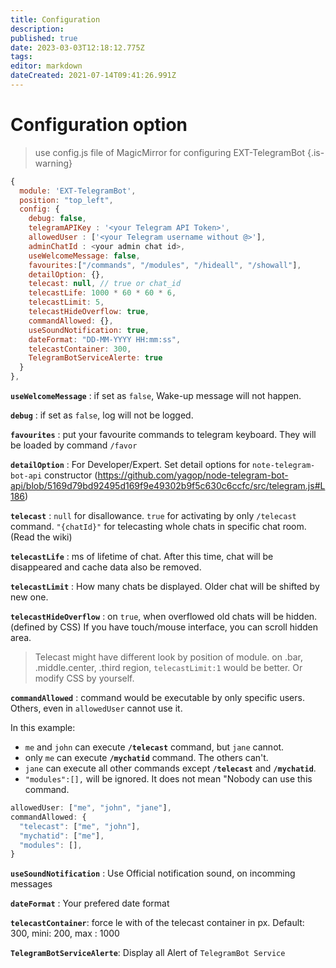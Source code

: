 ```yaml
---
title: Configuration
description: 
published: true
date: 2023-03-03T12:18:12.775Z
tags: 
editor: markdown
dateCreated: 2021-07-14T09:41:26.991Z
---
```


# Configuration option

> use config.js file of MagicMirror for configuring EXT-TelegramBot
{.is-warning}


```js
{
  module: 'EXT-TelegramBot',
  position: "top_left",
  config: {
    debug: false,
    telegramAPIKey : '<your Telegram API Token>',
    allowedUser : ['<your Telegram username without @>'],
    adminChatId : <your admin chat id>,
    useWelcomeMessage: false,
    favourites:["/commands", "/modules", "/hideall", "/showall"],
    detailOption: {},
    telecast: null, // true or chat_id
    telecastLife: 1000 * 60 * 60 * 6,
    telecastLimit: 5,
    telecastHideOverflow: true,
    commandAllowed: {},
    useSoundNotification: true,
    dateFormat: "DD-MM-YYYY HH:mm:ss",
    telecastContainer: 300,
    TelegramBotServiceAlerte: true
  }
},
```

**`useWelcomeMessage`** : if set as `false`, Wake-up message will not happen.

**`debug`** : if set as `false`, log will not be logged.

**`favourites`** : put your favourite commands to telegram keyboard. They will be loaded by command `/favor`

**`detailOption`** : For Developer/Expert. Set detail options for `note-telegram-bot-api` constructor (https://github.com/yagop/node-telegram-bot-api/blob/5169d79bd92495d169f9e49302b9f5c630c6ccfc/src/telegram.js#L186)

**`telecast`** : `null` for disallowance. `true` for activating by only `/telecast` command. `"{chatId}"` for telecasting whole chats in specific chat room. (Read the wiki)

**`telecastLife`** : ms of lifetime of chat. After this time, chat will be disappeared and cache data also be removed.

**`telecastLimit`** : How many chats be displayed. Older chat will be shifted by new one.

**`telecastHideOverflow`** : on `true`, when overflowed old chats will be hidden. (defined by CSS) If you have touch/mouse interface, you can scroll hidden area.
> Telecast might have different look by position of module. on .bar, .middle.center, .third region, `telecastLimit:1` would be better. Or modify CSS by yourself.

**`commandAllowed`** : command would be executable by only specific users. Others, even in `allowedUser` cannot use it.

In this example:
   - `me` and `john` can execute **`/telecast`** command, but `jane` cannot.
   - only `me` can execute **`/mychatid`** command. The others can't.
   - `jane` can execute all other commands except **`/telecast`** and **`/mychatid`**.
   - `"modules":[],` will be ignored. It does not mean "Nobody can use this command.
```js
allowedUser: ["me", "john", "jane"],
commandAllowed: {
  "telecast": ["me", "john"],
  "mychatid": ["me"],
  "modules": [],
}
```

**`useSoundNotification`** : Use Official notification sound, on incomming messages

**`dateFormat`** : Your prefered date format

**`telecastContainer`**: force le with of the telecast container in px. Default: 300, mini: 200, max : 1000

**`TelegramBotServiceAlerte`**: Display all Alert of `TelegramBot Service`